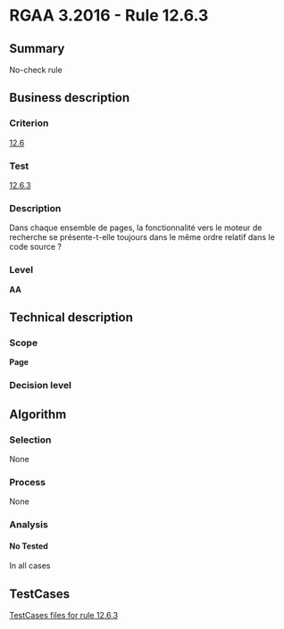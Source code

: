 # RGAA 3.2016 - Rule 12.6.3

## Summary
No-check rule


## Business description

### Criterion
[12.6](http://references.modernisation.gouv.fr/rgaa-accessibilite/criteres.html#crit-12-6)

### Test
[12.6.3](http://references.modernisation.gouv.fr/rgaa-accessibilite/criteres.html#test-12-6-3)

### Description
Dans chaque ensemble de pages, la fonctionnalité vers le moteur de recherche se présente-t-elle toujours dans le même ordre relatif dans le code source ?

### Level
**AA**


## Technical description

### Scope
**Page**

### Decision level


## Algorithm

### Selection
None

### Process
None

### Analysis

#### No Tested
In all cases


##  TestCases

[TestCases files for rule 12.6.3](https://github.com/Asqatasun/Asqatasun/tree/RGAA_3.2016/rules/rules-rgaa3.2016/src/test/resources/testcases/rgaa32016/Rgaa32016Rule120603/)


